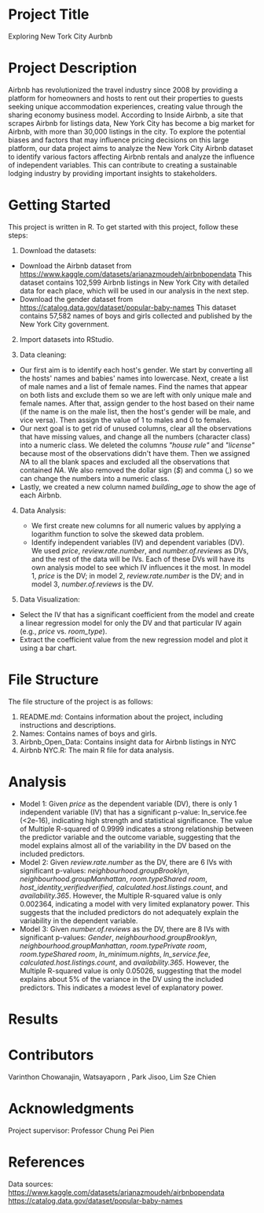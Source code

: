 # Project Title
Exploring New Tork City Aurbnb

# Project Description
Airbnb has revolutionized the travel industry since 2008 by providing a platform for homeowners and hosts to rent out their properties to guests seeking unique accommodation experiences, creating value through the sharing economy business model. According to Inside Airbnb, a site that scrapes Airbnb for listings data, New York City has become a big market for Airbnb, with more than 30,000 listings in the city. To explore the potential biases and factors that may influence pricing decisions on this large platform, our data project aims to analyze the New York City Airbnb dataset to identify various factors affecting Airbnb rentals and analyze the influence of independent variables. This can contribute to creating a sustainable lodging industry by providing important insights to stakeholders.

# Getting Started
This project is written in R. To get started with this project, follow these steps:

  1. Download the datasets:
  - Download the Airbnb dataset from https://www.kaggle.com/datasets/arianazmoudeh/airbnbopendata This dataset contains 102,599 Airbnb listings in New York City with detailed data for each place, which will be used in our analysis in the next step.
  - Download the gender dataset from https://catalog.data.gov/dataset/popular-baby-names This dataset contains 57,582 names of boys and girls collected and published by the New York City government.
    
  2. Import datasets into RStudio. 

  3. Data cleaning:
  - Our first aim is to identify each host's gender. We start by converting all the hosts' names and babies' names into lowercase. Next, create a list of male names and a list of female names. Find the names that appear on both lists and exclude them so we are left with only unique male and female names. After that, assign gender to the host based on their name (if the name is on the male list, then the host's gender will be male, and vice versa). Then assign the value of 1 to males and 0 to females.
  - Our next goal is to get rid of unused columns, clear all the observations that have missing values, and change all the numbers (character class) into a numeric class. We deleted the columns _"house rule"_ and _"license"_ because most of the observations didn't have them. Then we assigned _NA_ to all the blank spaces and excluded all the observations that contained _NA_. We also removed the dollar sign (_$_) and comma (_,_) so we can change the numbers into a numeric class.
  - Lastly, we created a new column named _building_age_ to show the age of each Airbnb.

4. Data Analysis:
   - We first create new columns for all numeric values by applying a logarithm function to solve the skewed data problem.
   - Identify independent variables (IV) and dependent variables (DV). We used _price_, _review.rate.number_, and _number.of.reviews_ as DVs, and the rest of the data will be IVs. Each of these DVs will have its own analysis model to see which IV influences it the most. In model 1, _price_ is the DV; in model 2, _review.rate.number_ is the DV; and in model 3, _number.of.reviews_ is the DV.
  
5. Data Visualization:
  - Select the IV that has a significant coefficient from the model and create a linear regression model for only the DV and that particular IV again (e.g., _price_ vs. _room_type_).
  - Extract the coefficient value from the new regression model and plot it using a bar chart.

# File Structure
The file structure of the project is as follows:
  1. README.md: Contains information about the project, including instructions and descriptions.
  2. Names: Contains names of boys and girls.
  3. Airbnb_Open_Data: Contains insight data for Airbnb listings in NYC
  4. Airbnb NYC.R: The main R file for data analysis.

# Analysis
- Model 1: Given _price_ as the dependent variable (DV), there is only 1 independent variable (IV) that has a significant p-value: ln_service.fee (<2e-16), indicating high strength and statistical significance. The value of Multiple R-squared of 0.9999 indicates a strong relationship between the predictor variable and the outcome variable, suggesting that the model explains almost all of the variability in the DV based on the included predictors.
- Model 2: Given _review.rate.number_ as the DV, there are 6 IVs with significant p-values: _neighbourhood.groupBrooklyn_, _neighbourhood.groupManhattan_, _room.typeShared room_, _host_identity_verifiedverified_, _calculated.host.listings.count_, and _availability.365_. However, the Multiple R-squared value is only 0.002364, indicating a model with very limited explanatory power. This suggests that the included predictors do not adequately explain the variability in the dependent variable.
- Model 3: Given _number.of.reviews_ as the DV, there are 8 IVs with significant p-values: _Gender_, _neighbourhood.groupBrooklyn_, _neighbourhood.groupManhattan_, _room.typePrivate room_, _room.typeShared room_, _ln_minimum.nights_, _ln_service.fee_, _calculated.host.listings.count_, and _availability.365_. However, the Multiple R-squared value is only 0.05026, suggesting that the model explains about 5% of the variance in the DV using the included predictors. This indicates a modest level of explanatory power.

# Results

# Contributors
Varinthon Chowanajin, Watsayaporn , Park Jisoo, Lim Sze Chien

# Acknowledgments
Project supervisor: Professor Chung Pei Pien

# References
Data sources: 
https://www.kaggle.com/datasets/arianazmoudeh/airbnbopendata
https://catalog.data.gov/dataset/popular-baby-names

